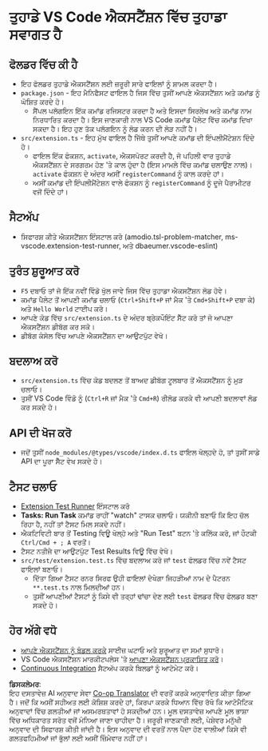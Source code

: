 <!--
CO_OP_TRANSLATOR_METADATA:
{
  "original_hash": "62b2632720dd39ef391d6b60b9b4bfb8",
  "translation_date": "2025-05-09T05:06:54+00:00",
  "source_file": "code/07.Lab/01/Apple/phi3ext/vsc-extension-quickstart.md",
  "language_code": "pa"
}
-->
# ਤੁਹਾਡੇ VS Code ਐਕਸਟੈਂਸ਼ਨ ਵਿੱਚ ਤੁਹਾਡਾ ਸਵਾਗਤ ਹੈ

## ਫੋਲਡਰ ਵਿੱਚ ਕੀ ਹੈ

* ਇਹ ਫੋਲਡਰ ਤੁਹਾਡੇ ਐਕਸਟੈਂਸ਼ਨ ਲਈ ਜ਼ਰੂਰੀ ਸਾਰੇ ਫਾਇਲਾਂ ਨੂੰ ਸ਼ਾਮਲ ਕਰਦਾ ਹੈ।
* `package.json` - ਇਹ ਮੈਨਿਫੈਸਟ ਫਾਇਲ ਹੈ ਜਿਸ ਵਿੱਚ ਤੁਸੀਂ ਆਪਣੇ ਐਕਸਟੈਂਸ਼ਨ ਅਤੇ ਕਮਾਂਡ ਨੂੰ ਘੋਸ਼ਿਤ ਕਰਦੇ ਹੋ।
  * ਸੈਂਪਲ ਪਲੱਗਇਨ ਇੱਕ ਕਮਾਂਡ ਰਜਿਸਟਰ ਕਰਦਾ ਹੈ ਅਤੇ ਇਸਦਾ ਸਿਰਲੇਖ ਅਤੇ ਕਮਾਂਡ ਨਾਮ ਨਿਰਧਾਰਿਤ ਕਰਦਾ ਹੈ। ਇਸ ਜਾਣਕਾਰੀ ਨਾਲ VS Code ਕਮਾਂਡ ਪੈਲੇਟ ਵਿੱਚ ਕਮਾਂਡ ਦਿਖਾ ਸਕਦਾ ਹੈ। ਇਹ ਹੁਣ ਤੱਕ ਪਲੱਗਇਨ ਨੂੰ ਲੋਡ ਕਰਨ ਦੀ ਲੋੜ ਨਹੀਂ ਹੈ।
* `src/extension.ts` - ਇਹ ਮੁੱਖ ਫਾਇਲ ਹੈ ਜਿੱਥੇ ਤੁਸੀਂ ਆਪਣੇ ਕਮਾਂਡ ਦੀ ਇੰਪਲੀਮੈਂਟੇਸ਼ਨ ਦਿੰਦੇ ਹੋ।
  * ਫਾਇਲ ਇੱਕ ਫੰਕਸ਼ਨ, `activate`, ਐਕਸਪੋਰਟ ਕਰਦੀ ਹੈ, ਜੋ ਪਹਿਲੀ ਵਾਰ ਤੁਹਾਡੇ ਐਕਸਟੈਂਸ਼ਨ ਦੇ ਸਰਗਰਮ ਹੋਣ 'ਤੇ ਕਾਲ ਹੁੰਦਾ ਹੈ (ਇਸ ਮਾਮਲੇ ਵਿੱਚ ਕਮਾਂਡ ਚਲਾਉਣ ਨਾਲ)। `activate` ਫੰਕਸ਼ਨ ਦੇ ਅੰਦਰ ਅਸੀਂ `registerCommand` ਨੂੰ ਕਾਲ ਕਰਦੇ ਹਾਂ।
  * ਅਸੀਂ ਕਮਾਂਡ ਦੀ ਇੰਪਲੀਮੈਂਟੇਸ਼ਨ ਵਾਲੇ ਫੰਕਸ਼ਨ ਨੂੰ `registerCommand` ਨੂੰ ਦੂਜੇ ਪੈਰਾਮੀਟਰ ਵਜੋਂ ਦਿੰਦੇ ਹਾਂ।

## ਸੈਟਅੱਪ

* ਸਿਫਾਰਸ਼ ਕੀਤੇ ਐਕਸਟੈਂਸ਼ਨ ਇੰਸਟਾਲ ਕਰੋ (amodio.tsl-problem-matcher, ms-vscode.extension-test-runner, ਅਤੇ dbaeumer.vscode-eslint)

## ਤੁਰੰਤ ਸ਼ੁਰੂਆਤ ਕਰੋ

* `F5` ਦਬਾਓ ਤਾਂ ਜੋ ਇੱਕ ਨਵੀਂ ਵਿੰਡੋ ਖੁੱਲ ਜਾਵੇ ਜਿਸ ਵਿੱਚ ਤੁਹਾਡਾ ਐਕਸਟੈਂਸ਼ਨ ਲੋਡ ਹੋਵੇ।
* ਕਮਾਂਡ ਪੈਲੇਟ ਤੋਂ ਆਪਣੀ ਕਮਾਂਡ ਚਲਾਓ (`Ctrl+Shift+P` ਜਾਂ ਮੈਕ 'ਤੇ `Cmd+Shift+P` ਦਬਾ ਕੇ) ਅਤੇ `Hello World` ਟਾਈਪ ਕਰੋ।
* ਆਪਣੇ ਕੋਡ ਵਿੱਚ `src/extension.ts` ਦੇ ਅੰਦਰ ਬ੍ਰੇਕਪੌਇੰਟ ਸੈੱਟ ਕਰੋ ਤਾਂ ਜੋ ਆਪਣਾ ਐਕਸਟੈਂਸ਼ਨ ਡੀਬੱਗ ਕਰ ਸਕੋ।
* ਡੀਬੱਗ ਕੰਸੋਲ ਵਿੱਚ ਆਪਣੇ ਐਕਸਟੈਂਸ਼ਨ ਦਾ ਆਉਟਪੁੱਟ ਵੇਖੋ।

## ਬਦਲਾਅ ਕਰੋ

* `src/extension.ts` ਵਿੱਚ ਕੋਡ ਬਦਲਣ ਤੋਂ ਬਾਅਦ ਡੀਬੱਗ ਟੂਲਬਾਰ ਤੋਂ ਐਕਸਟੈਂਸ਼ਨ ਨੂੰ ਮੁੜ ਚਲਾਓ।
* ਤੁਸੀਂ VS Code ਵਿੰਡੋ ਨੂੰ (`Ctrl+R` ਜਾਂ ਮੈਕ 'ਤੇ `Cmd+R`) ਰੀਲੋਡ ਕਰਕੇ ਵੀ ਆਪਣੀ ਬਦਲਾਵਾਂ ਲੋਡ ਕਰ ਸਕਦੇ ਹੋ।

## API ਦੀ ਖੋਜ ਕਰੋ

* ਜਦੋਂ ਤੁਸੀਂ `node_modules/@types/vscode/index.d.ts` ਫਾਇਲ ਖੋਲ੍ਹਦੇ ਹੋ, ਤਾਂ ਤੁਸੀਂ ਸਾਡੇ API ਦਾ ਪੂਰਾ ਸੈੱਟ ਵੇਖ ਸਕਦੇ ਹੋ।

## ਟੈਸਟ ਚਲਾਓ

* [Extension Test Runner](https://marketplace.visualstudio.com/items?itemName=ms-vscode.extension-test-runner) ਇੰਸਟਾਲ ਕਰੋ
* **Tasks: Run Task** ਕਮਾਂਡ ਰਾਹੀਂ "watch" ਟਾਸਕ ਚਲਾਓ। ਯਕੀਨੀ ਬਣਾਓ ਕਿ ਇਹ ਚੱਲ ਰਿਹਾ ਹੈ, ਨਹੀਂ ਤਾਂ ਟੈਸਟ ਮਿਲ ਸਕਦੇ ਨਹੀਂ।
* ਐਕਟਿਵਿਟੀ ਬਾਰ ਤੋਂ Testing ਵਿਊ ਖੋਲ੍ਹੋ ਅਤੇ "Run Test" ਬਟਨ 'ਤੇ ਕਲਿੱਕ ਕਰੋ, ਜਾਂ ਹੌਟਕੀ `Ctrl/Cmd + ; A` ਵਰਤੋਂ।
* ਟੈਸਟ ਨਤੀਜੇ ਦਾ ਆਉਟਪੁੱਟ Test Results ਵਿਊ ਵਿੱਚ ਵੇਖੋ।
* `src/test/extension.test.ts` ਵਿੱਚ ਬਦਲਾਅ ਕਰੋ ਜਾਂ `test` ਫੋਲਡਰ ਵਿੱਚ ਨਵੇਂ ਟੈਸਟ ਫਾਇਲਾਂ ਬਣਾਓ।
  * ਦਿੱਤਾ ਗਿਆ ਟੈਸਟ ਰਨਰ ਸਿਰਫ ਉਹੀ ਫਾਇਲਾਂ ਦੇਖੇਗਾ ਜਿਹੜੀਆਂ ਨਾਮ ਦੇ ਪੈਟਰਨ `**.test.ts` ਨਾਲ ਮਿਲਦੀਆਂ ਹਨ।
  * ਤੁਸੀਂ ਆਪਣੀਆਂ ਟੈਸਟਾਂ ਨੂੰ ਕਿਸੇ ਵੀ ਤਰ੍ਹਾਂ ਢਾਂਚਾ ਦੇਣ ਲਈ `test` ਫੋਲਡਰ ਵਿੱਚ ਫੋਲਡਰ ਬਣਾ ਸਕਦੇ ਹੋ।

## ਹੋਰ ਅੱਗੇ ਵਧੋ

* [ਆਪਣੇ ਐਕਸਟੈਂਸ਼ਨ ਨੂੰ ਬੰਡਲ ਕਰਕੇ](https://code.visualstudio.com/api/working-with-extensions/bundling-extension) ਸਾਈਜ਼ ਘਟਾਓ ਅਤੇ ਸ਼ੁਰੂਆਤ ਦਾ ਸਮਾਂ ਸੁਧਾਰੋ।
* VS Code ਐਕਸਟੈਂਸ਼ਨ ਮਾਰਕੀਟਪਲੇਸ 'ਤੇ [ਆਪਣਾ ਐਕਸਟੈਂਸ਼ਨ ਪ੍ਰਕਾਸ਼ਿਤ ਕਰੋ](https://code.visualstudio.com/api/working-with-extensions/publishing-extension)।
* [Continuous Integration](https://code.visualstudio.com/api/working-with-extensions/continuous-integration) ਸੈਟਅੱਪ ਕਰਕੇ ਬਿਲਡਾਂ ਨੂੰ ਆਟੋਮੇਟ ਕਰੋ।

**ਡਿਸਕਲੇਮਰ**:  
ਇਹ ਦਸਤਾਵੇਜ਼ AI ਅਨੁਵਾਦ ਸੇਵਾ [Co-op Translator](https://github.com/Azure/co-op-translator) ਦੀ ਵਰਤੋਂ ਕਰਕੇ ਅਨੁਵਾਦਿਤ ਕੀਤਾ ਗਿਆ ਹੈ। ਜਦੋਂ ਕਿ ਅਸੀਂ ਸਹੀਅਤ ਲਈ ਕੋਸ਼ਿਸ਼ ਕਰਦੇ ਹਾਂ, ਕਿਰਪਾ ਕਰਕੇ ਧਿਆਨ ਵਿੱਚ ਰੱਖੋ ਕਿ ਆਟੋਮੈਟਿਕ ਅਨੁਵਾਦਾਂ ਵਿੱਚ ਗਲਤੀਆਂ ਜਾਂ ਅਸਮਰਥਤਾਵਾਂ ਹੋ ਸਕਦੀਆਂ ਹਨ। ਮੂਲ ਦਸਤਾਵੇਜ਼ ਆਪਣੇ ਮੂਲ ਭਾਸ਼ਾ ਵਿੱਚ ਅਧਿਕਾਰਤ ਸਰੋਤ ਵਜੋਂ ਮੰਨਿਆ ਜਾਣਾ ਚਾਹੀਦਾ ਹੈ। ਜਰੂਰੀ ਜਾਣਕਾਰੀ ਲਈ, ਪੇਸ਼ੇਵਰ ਮਨੁੱਖੀ ਅਨੁਵਾਦ ਦੀ ਸਿਫਾਰਸ਼ ਕੀਤੀ ਜਾਂਦੀ ਹੈ। ਇਸ ਅਨੁਵਾਦ ਦੀ ਵਰਤੋਂ ਨਾਲ ਪੈਦਾ ਹੋਣ ਵਾਲੀਆਂ ਕਿਸੇ ਵੀ ਗਲਤਫਹਿਮੀਆਂ ਜਾਂ ਭੁੱਲਾਂ ਲਈ ਅਸੀਂ ਜ਼ਿੰਮੇਵਾਰ ਨਹੀਂ ਹਾਂ।